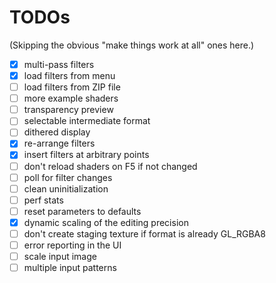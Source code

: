 # TODOs

(Skipping the obvious "make things work at all" ones here.)

- [X] multi-pass filters
- [X] load filters from menu
- [ ] load filters from ZIP file
- [ ] more example shaders
- [ ] transparency preview
- [ ] selectable intermediate format
- [ ] dithered display
- [X] re-arrange filters
- [X] insert filters at arbitrary points
- [ ] don't reload shaders on F5 if not changed
- [ ] poll for filter changes
- [ ] clean uninitialization
- [ ] perf stats
- [ ] reset parameters to defaults
- [X] dynamic scaling of the editing precision
- [ ] don't create staging texture if format is already GL_RGBA8
- [ ] error reporting in the UI
- [ ] scale input image
- [ ] multiple input patterns
